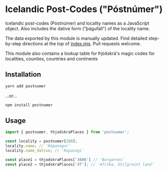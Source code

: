# Icelandic Post-Codes ("Póstnúmer")

Icelandic post-codes (Póstnúmer) and locality names as a JavaScript object.
Also includes the dative form ("þágufall") of the locality name.

The data exported by this module is manually updated. Find detailed step-by-step
directions at the top of [index.mjs](./index.mjs). Pull requests welcome.

This module also contains a lookup table for Þjóðskrá's magic codes for
localities, counties, countries and continents 

## Installation

```sh
yarn add postnumer
```

…or…

```sh
npm install postnumer
```

## Usage

```js
import { postnumer, thjodskraPlaces } from 'postnumer';

const locality = postnumer[200];
locality.name; // 'Kópavogur'
locality.name_dative; // 'Kópavogi'

const place1 = thjodskraPlaces['3606'] // 'Borgarnes'
const place2 = thjodskraPlaces['XT']; // 'Afríka, ótilgreint land'
```


